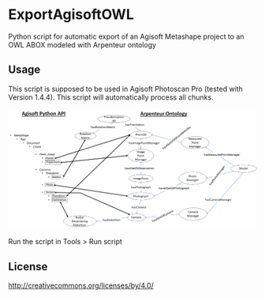 # ExportAgisoftOWL
Python script for automatic export of an Agisoft Metashape project to an OWL ABOX modeled with Arpenteur ontology

## Usage
This script is supposed to be used in Agisoft Photoscan Pro (tested with Version 1.4.4).
This script will automatically process all chunks.

![Mapping](MappingAgisoftArp.png)

Run the script in Tools > Run script

## License
http://creativecommons.org/licenses/by/4.0/
